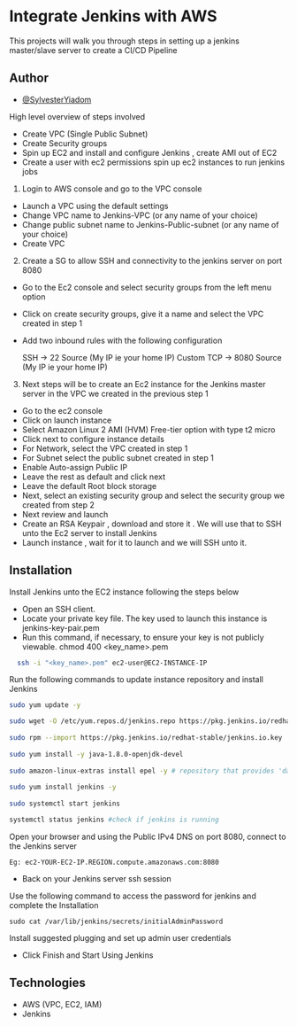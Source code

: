 
# Integrate Jenkins with AWS

This projects will walk you through steps in setting up a jenkins master/slave server to create a CI/CD Pipeline




## Author

- [@SylvesterYiadom](https://www.syiadom.com/)

High level overview of steps involved
-  Create VPC (Single Public Subnet)
-  Create Security groups
-  Spin up EC2 and install and configure Jenkins , create AMI out of EC2
-  Create a user with ec2 permissions spin up ec2 instances to run jenkins jobs



1. Login to AWS console and go to the VPC console
-  Launch a VPC using the default settings
- Change VPC name to Jenkins-VPC (or any name of your choice)
- Change public subnet name to Jenkins-Public-subnet (or any name of your choice)
- Create VPC

2. Create a SG to allow SSH and connectivity to the jenkins server on port 8080
- Go to the Ec2 console and select security groups from the left menu option
- Click on create security groups, give it a name and select the VPC created in step 1
- Add two inbound rules with the following configuration

    SSH -> 22 Source (My IP ie your home IP)
    Custom TCP -> 8080 Source (My IP ie your home IP) 

3. Next steps will be to create an Ec2 instance for the Jenkins master server in the VPC we created in the previous step 1
- Go to the ec2 console
- Click on launch instance
- Select Amazon Linux 2 AMI (HVM) Free-tier option with type t2 micro
- Click next to configure instance details
- For Network, select the VPC created in step 1
- For Subnet select the public subnet created in step 1
- Enable Auto-assign Public IP
- Leave the rest as default and click next 
- Leave the default Root block storage
- Next, select an existing security group and select the security group we created from step 2
- Next review and launch
- Create an RSA Keypair , download and store it . We will use that to SSH unto the Ec2 server to install Jenkins
- Launch instance , wait for it to launch and we will SSH unto it.



## Installation

Install Jenkins unto the EC2 instance following the steps below

- Open an SSH client.
- Locate your private key file. The key used to launch this instance is jenkins-key-pair.pem
- Run this command, if necessary, to ensure your key is not publicly viewable.
 chmod 400 <key_name>.pem

```bash
  ssh -i "<key_name>.pem" ec2-user@EC2-INSTANCE-IP

```
Run the following commands to update instance repository and install Jenkins
```bash
sudo yum update -y

sudo wget -O /etc/yum.repos.d/jenkins.repo https://pkg.jenkins.io/redhat-stable/jenkins.repo
    
sudo rpm --import https://pkg.jenkins.io/redhat-stable/jenkins.io.key
    
sudo yum install -y java-1.8.0-openjdk-devel 
    
sudo amazon-linux-extras install epel -y # repository that provides 'daemonize'
    
sudo yum install jenkins -y
    
sudo systemctl start jenkins

systemctl status jenkins #check if jenkins is running
```

Open your browser and using the Public IPv4 DNS on port 8080, connect to the Jenkins server

    Eg: ec2-YOUR-EC2-IP.REGION.compute.amazonaws.com:8080
- Back on your Jenkins server ssh session


Use the following command to access the password for jenkins and complete the Installation
    
    sudo cat /var/lib/jenkins/secrets/initialAdminPassword

Install suggested plugging and set up admin user credentials
- Click Finish and Start Using Jenkins










## Technologies
- AWS (VPC, EC2, IAM)
- Jenkins
